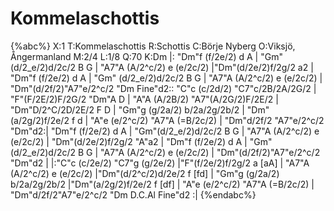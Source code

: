 # Kommelaschottis

{%abc%}
X:1
T:Kommelaschottis
R:Schottis
C:Börje Nyberg
O:Viksjö, Ångermanland
M:2/4
L:1/8
Q:70
K:Dm
|: "Dm"f (f/2e/2) d A | "Gm"(d/2_e/2)d/2c/2 B G | "A7"A (A/2^c/2) e (e/2c/2) |"Dm"(d/2e/2)f/2g/2 a2 |
"Dm"f (f/2e/2) d A | "Gm" (d/2_e/2)d/2c/2 B G | "A7"A (A/2^c/2) e (e/2c/2) | "Dm"(d/2f/2)"A7"e/2^c/2 "Dm Fine"d2::
"C"c (c/2d/2) "C7"c/2B/2A/2G/2 | "F"(F/2E/2)F/2G/2 "Dm"A D | "A"A (A/2B/2) "A7"(A/2G/2)F/2E/2 | "Dm"D/2^C/2D/2E/2 F D |
"Gm"g (g/2a/2) b/2a/2g/2b/2 | "Dm"(a/2g/2)f/2e/2 f d | "A"e (e/2^c/2) "A7"A (=B/2c/2) | "Dm"d/2f/2 "A7"e/2^c/2 "Dm"d2:| 
"Dm"f (f/2e/2) d A | "Gm"(d/2_e/2)d/2c/2 B G | "A7"A (A/2^c/2) e (e/2c/2) | "Dm"(d/2e/2)f/2g/2 "A"a2 | 
"Dm"f (f/2e/2) d A | "Gm"(d/2_e/2)d/2c/2 B G | "A7"A (A/2^c/2) e (e/2c/2) | "Dm"(d/2f/2)"A7"e/2^c/2 "Dm"d2 |
|:"C"c (c/2e/2) "C7"g (g/2e/2) |"F"(f/2e/2)f/2g/2 a [aA] | "A7"A (A/2^c/2) e (e/2c/2) |"Dm"(d/2^c/2)d/2e/2 f [fd] |
"Gm"g (g/2a/2) b/2a/2g/2b/2 |"Dm"(a/2g/2)f/2e/2 f [df] | "A"e (e/2^c/2) "A7"A (=B/2c/2) | "Dm"d/2f/2"A7"e/2^c/2 "Dm  D.C.Al Fine"d2 :|
{%endabc%}
